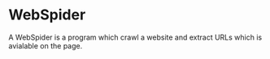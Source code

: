 # WebSpider
A WebSpider is a program which crawl a website and extract URLs which is avialable on the page.
